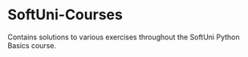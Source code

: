 # SoftUni-Courses
Contains solutions to various exercises throughout the SoftUni Python Basics course.
